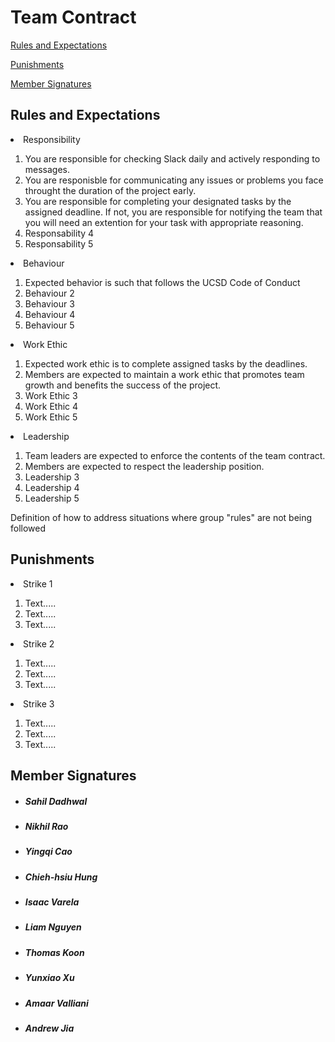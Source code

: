 # Team Contract

[Rules and Expectations](#rules-and-expectations)

[Punishments](#punishments)

[Member Signatures](#member-signatures)

## **Rules and Expectations**

<li>Responsibility</li>
<ol>
    <li>You are responsible for checking Slack daily and actively responding to messages.</li>
    <li>You are responisble for communicating any issues or problems you face throught the duration of the project early.</li>
    <li>You are responsible for completing your designated tasks by the assigned deadline. If not, you are responsible for notifying the team that you will need an extention for your task with appropriate reasoning.</li>
    <li>Responsability 4</li>
    <li>Responsability 5</li>
</ol>

    
<li>Behaviour</li>
<ol>
    <li>Expected behavior is such that follows the UCSD Code of Conduct</li>
    <li>Behaviour 2</li>
    <li>Behaviour 3</li>
    <li>Behaviour 4</li>
    <li>Behaviour 5</li>
</ol>

<li>Work Ethic</li>
<ol>
    <li>Expected work ethic is to complete assigned tasks by the deadlines.</li>
    <li>Members are expected to maintain a work ethic that promotes team growth and benefits the success of the project.</li>
    <li>Work Ethic 3</li>
    <li>Work Ethic 4</li>
    <li>Work Ethic 5</li>
</ol>


<li>Leadership</li>
<ol>
    <li>Team leaders are expected to enforce the contents of the team contract.</li>
    <li>Members are expected to respect the leadership position.</li>
    <li>Leadership 3</li>
    <li>Leadership 4</li>
    <li>Leadership 5</li>
</ol>



Definition of how to address situations where group "rules" 
are not being followed



## **Punishments**
<li>Strike 1</li>
<ol>
    <li>Text.....</li>
    <li>Text.....</li><li>Text.....</li>
</ol>

<li>Strike 2</li>
<ol>
    <li>Text.....</li>
    <li>Text.....</li><li>Text.....</li>
</ol>

<li>Strike 3</li>
<ol>
    <li>Text.....</li>
    <li>Text.....</li><li>Text.....</li>
</ol>

## **Member Signatures**
<ul>

##### <li> *Sahil Dadhwal* </li>
##### <li> *Nikhil Rao* </li>
##### <li> *Yingqi Cao* </li>
##### <li> *Chieh-hsiu Hung* </li>
##### <li> *Isaac Varela* </li>
##### <li> *Liam Nguyen* </li>
##### <li> *Thomas Koon* </li>
##### <li> *Yunxiao Xu* </li> 
##### <li> *Amaar Valliani* </li>
##### <li> *Andrew Jia* </li>

</ul>
